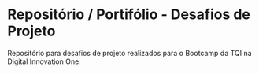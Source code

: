 # Repositório / Portifólio - Desafios de Projeto
Repositório para desafios de projeto realizados para o Bootcamp da TQI na Digital Innovation One.
